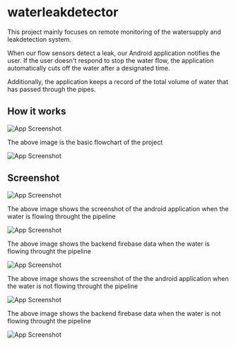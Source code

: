 # waterleakdetector

This project mainly focuses on remote monitoring of the watersupply and leakdetection system.

When our flow sensors detect a leak, our Android application notifies the user. If the user doesn't respond to stop the water flow, the application automatically cuts off the water after a designated time.

Additionally, the application keeps a record of the total volume of water that has passed through the pipes.

## How it works

![App Screenshot](https://github.com/prajwalmj07/waterleakdetector/blob/main/Images/flowchart.png)

The above image is the basic flowchart of the project

![App Screenshot](https://github.com/prajwalmj07/waterleakdetector/blob/main/Images/circuit.png)



## Screenshot

![App Screenshot](https://github.com/prajwalmj07/waterleakdetector/blob/main/Images/flow.png)


The above image shows the screenshot of the android application when the water is flowing throught the pipeline

![App Screenshot](https://github.com/prajwalmj07/waterleakdetector/blob/main/Images/flowfirebase.png)


The above image shows  the backend firebase data when the water is flowing throught the pipeline

![App Screenshot](https://github.com/prajwalmj07/waterleakdetector/blob/main/Images/notflow.png)


The above image shows the screenshot of the the android application when the water is not flowing throught the pipeline

![App Screenshot](https://github.com/prajwalmj07/waterleakdetector/blob/main/Images/notflowfirebase.png)


The above image shows the backend firebase data when the water is not flowing throught the pipeline

![App Screenshot](https://github.com/prajwalmj07/waterleakdetector/blob/main/Images/alert.png)
